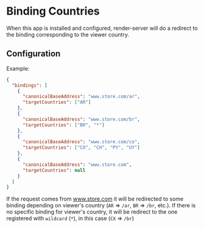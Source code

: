 # Binding Countries

When this app is installed and configured, render-server will do a redirect to the binding corresponding to the viewer country.

## Configuration

Example:

```json
{
  "bindings": [
    {
      "canonicalBaseAddress": "www.store.com/ar",
      "targetCountries": ["AR"]
    },
    {
      "canonicalBaseAddress": "www.store.com/br",
      "targetCountries": ["BR", "*"]
    },
    {
      "canonicalBaseAddress": "www.store.com/co",
      "targetCountries": ["CO", "CH", "PY", "UY"]
    },
    {
      "canonicalBaseAddress": "www.store.com",
      "targetCountries": null
    }
  ]
}
```

If the request comes from www.store.com it will be redirected to some binding depending on viewer's country (`AR` => `/ar`, `BR` => `/br`, etc.). If there is no specific binding for viewer's country, it will be redirect to the one registered with `wildcard` (`*`), in this case (`CX` => `/br`)